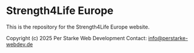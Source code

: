 # Strength4Life Europe

This is the repository for the Strength4Life Europe website.

Copyright (c) 2025 Per Starke Web Development
Contact: info@perstarke-webdev.de